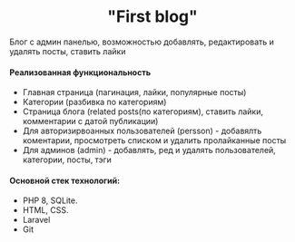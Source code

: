 <p align="center">
    <h1 align="center">"First blog"</h1>
    </p>

<p>Блог с админ панелью, возможностью добавлять, редактировать и удалять посты, ставить лайки</p>

<h4>Реализованная функциональность</h4>
<ul>
    <li>Главная страница (пагинация, лайки, популярные посты)</li>
    <li>Категории (разбивка по категориям)</li>
    <li>Страница блога (related posts(по категориям), ставить лайки, комментарии с датой публикации)</li>
    <li>Для авторизирвоанных пользователей (persson) - добавялть коментарии, просмотреть списком и удалить пролайканные посты</li>
    <li>Для админов (admin) - добавлять, ред и удалять пользователей, категории, посты, тэги</li>
</ul> 

<h4>Основной стек технологий:</h4>
<ul>
	<li>PHP 8, SQLite.</li>
    <li>HTML, CSS.</li>
	<li>Laravel</li>
	<li>Git</li>

 </ul>
